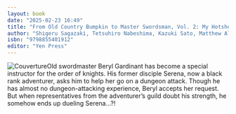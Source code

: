 ```yaml
---
layout: book
date: "2025-02-23 16:49"
title: "From Old Country Bumpkin to Master Swordsman, Vol. 2: My Hotshot Disciples Are All Grown Up Now, and They Won’t Leave Me Alone"
author: "Shigeru Sagazaki, Tetsuhiro Nabeshima, Kazuki Sato, Matthew Alberts"
isbn: "9798855401912"
editor: "Yen Press"
---
```

![Couverture](/img/9798855401912.webp)Old swordmaster Beryl Gardinant has become a special instructor for the order of knights. His former disciple Serena, now a black rank adventurer, asks him to help her go on a dungeon attack. Though he has almost no dungeon-attacking experience, Beryl accepts her request. But when representatives from the adventurer’s guild doubt his strength, he somehow ends up dueling Serena...?!  